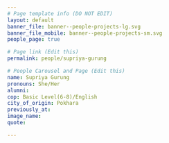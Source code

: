 ```yaml
---
# Page template info (DO NOT EDIT)
layout: default
banner_file: banner--people-projects-lg.svg
banner_file_mobile: banner--people-projects-sm.svg
people_page: true

# Page link (Edit this)
permalink: people/supriya-gurung

# People Carousel and Page (Edit this)
name: Supriya Gurung
pronouns: She/Her
alumni: 
cop: Basic Level(6-8)/English
city_of_origin: Pokhara
previously_at: 
image_name:
quote: 

---
```

